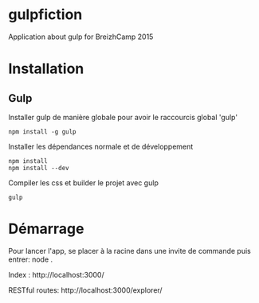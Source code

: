 # gulpfiction

Application about gulp for BreizhCamp 2015

<h1>Installation</h1>

<h2>Gulp</h2>
Installer gulp de manière globale pour avoir le raccourcis global 'gulp'

```
npm install -g gulp
```

Installer les dépendances normale et de développement

```
npm install
npm install --dev
```

Compiler les css  et builder le projet avec gulp

```
gulp
```

<h1>Démarrage</h1>
Pour lancer l'app, se placer à la racine dans une invite de commande puis entrer:
node .

Index :
http://localhost:3000/

RESTful routes:
http://localhost:3000/explorer/

